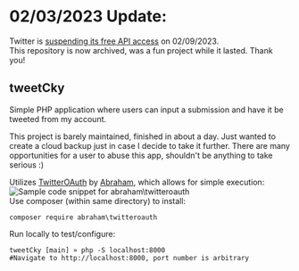 # 02/03/2023 Update:
Twitter is [suspending its free API access](https://twitter.com/TwitterDev/status/1621026986784337922) on 02/09/2023.<br>
This repository is now archived, was a fun project while it lasted. Thank you!

## tweetCky
Simple PHP application where users can input a submission and have it be tweeted from my account.

This project is barely maintained, finished in about a day. Just wanted to create a cloud backup just in case I decide to take it further.
There are many opportunities for a user to abuse this app, shouldn't be anything to take serious :)

Utilizes [TwitterOAuth](https://github.com/abraham/twitteroauth-com) by [Abraham](https://github.com/abraham), which allows for simple execution:
![Sample code snippet for abraham\twitteroauth](https://i.ibb.co/xfrNbGk/carbon.png)<br>
Use composer (within same directory) to install:
```
composer require abraham\twitteroauth
```

Run locally to test/configure:
```
tweetCky [main] » php -S localhost:8000
#Navigate to http://localhost:8000, port number is arbitrary
```
